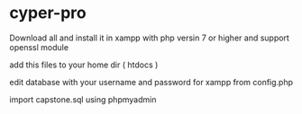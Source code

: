 # cyper-pro

Download all and install it in xampp with php versin 7 or higher and support openssl module

add this files to your home dir ( htdocs )

edit database with your username and password for xampp from config.php

import capstone.sql using phpmyadmin

